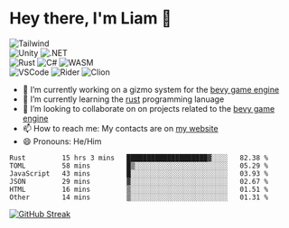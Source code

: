 # Hey there, I'm Liam 👋

![Tailwind](https://img.shields.io/badge/Tailwind-38bdf8?style=for-the-badge&logo=tailwind-css&logoColor=white)
<br>
![Unity](https://img.shields.io/badge/unity-%23239120.svg?style=for-the-badge&logo=unity&logoColor=white)
![.NET](https://img.shields.io/badge/.NET-512BD4?style=for-the-badge&logo=dotnet&logoColor=white)
<br>
![Rust](https://img.shields.io/badge/rust-e53717.svg?style=for-the-badge&logo=rust&logoColor=white)
![C#](https://img.shields.io/badge/c%23-9a4993.svg?style=for-the-badge&logo=c-sharp&logoColor=white)
![WASM](https://img.shields.io/badge/WASM-654FF0?style=for-the-badge&logo=WebAssembly&logoColor=white)
<br>
![VSCode](https://img.shields.io/badge/VSCode-0078D4?style=for-the-badge&logo=visual%20studio%20code&logoColor=white)
![Rider](https://img.shields.io/badge/Rider-da4643?style=for-the-badge&logo=Rider&logoColor=white)
![Clion](https://img.shields.io/badge/CLion-22d88f?style=for-the-badge&logo=clion&logoColor=white)

- 🔨 I’m currently working on a gizmo system for the [bevy game engine](https://bevyengine.org/)
- 🌱 I’m currently learning the [rust](https://www.rust-lang.org/) programming lanuage
- 👯 I’m looking to collaborate on on projects related to the [bevy game engine](https://bevyengine.org/)
- 📫 How to reach me: My contacts are on [my website](https://liamg.codes/#contact)
- 😄 Pronouns: He/Him

<!--START_SECTION:waka-->

```text
Rust         15 hrs 3 mins   ████████████████████▓░░░░   82.38 %
TOML         58 mins         █▒░░░░░░░░░░░░░░░░░░░░░░░   05.29 %
JavaScript   43 mins         █░░░░░░░░░░░░░░░░░░░░░░░░   03.93 %
JSON         29 mins         ▓░░░░░░░░░░░░░░░░░░░░░░░░   02.67 %
HTML         16 mins         ▒░░░░░░░░░░░░░░░░░░░░░░░░   01.51 %
Other        14 mins         ▒░░░░░░░░░░░░░░░░░░░░░░░░   01.31 %
```

<!--END_SECTION:waka-->

[![GitHub Streak](http://github-readme-streak-stats.herokuapp.com?user=LiamGallagher737&theme=github-dark&hide_border=true&background=161B22)](https://git.io/streak-stats)
<!---
http://github-readme-streak-stats.herokuapp.com/demo/?user=LiamGallagher737&theme=github-dark&hide_border=true&date_format=&locale=en&properties=border&background=%23161B22
-->

<!---
Steam logo for later use
![Steam](https://img.shields.io/badge/Steam-144b7e?style=for-the-badge&logo=steam&logoColor=white)
-->
